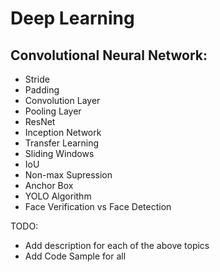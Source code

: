 # Deep Learning

## Convolutional Neural Network:
 * Stride
 * Padding
 * Convolution Layer
 * Pooling Layer
 * ResNet
 * Inception Network
 * Transfer Learning
 * Sliding Windows
 * IoU
 * Non-max Supression
 * Anchor Box
 * YOLO Algorithm
 * Face Verification vs Face Detection

TODO:

* Add description for each of the above topics
* Add Code Sample for all
